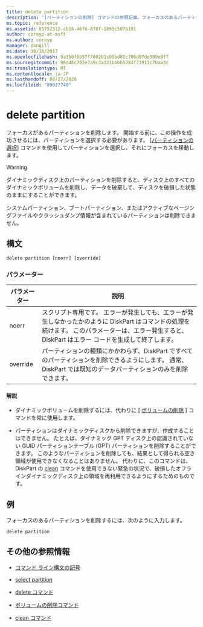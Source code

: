```yaml
---
title: delete partition
description: '[パーティションの削除] コマンドの参照記事。フォーカスのあるパーティションを削除します。'
ms.topic: reference
ms.assetid: 65752312-cb16-46f6-870f-1b95c507b101
author: coreyp-at-msft
ms.author: coreyp
manager: dongill
ms.date: 10/16/2017
ms.openlocfilehash: 9a3b0f6b57f700201c05bd81c706d07de589e9f7
ms.sourcegitcommit: 96d46c702e7a9c3a321bbbb5284f73911c7baa3c
ms.translationtype: MT
ms.contentlocale: ja-JP
ms.lasthandoff: 08/27/2020
ms.locfileid: "89027740"
---
```

# <a name="delete-partition"></a>delete partition

フォーカスがあるパーティションを削除します。 開始する前に、この操作を成功させるには、パーティションを選択する必要があります。 [[パーティションの選択](select-partition.md)] コマンドを使用してパーティションを選択し、それにフォーカスを移動します。

> [!WARNING]
> ダイナミックディスク上のパーティションを削除すると、ディスク上のすべてのダイナミックボリュームを削除し、データを破棄して、ディスクを破損した状態のままにすることができます。
>
> システムパーティション、ブートパーティション、またはアクティブなページングファイルやクラッシュダンプ情報が含まれているパーティションは削除できません。

## <a name="syntax"></a>構文

```
delete partition [noerr] [override]
```

### <a name="parameters"></a>パラメーター

| パラメーター | 説明 |
| --------- | ----------- |
| noerr | スクリプト専用です。 エラーが発生しても、エラーが発生しなかったかのように DiskPart はコマンドの処理を続けます。 このパラメーターは、エラー発生すると、DiskPart はエラー コードを生成して終了します。 |
| override | パーティションの種類にかかわらず、DiskPart ですべてのパーティションを削除できるようにします。 通常、DiskPart では既知のデータパーティションのみを削除できます。 |

#### <a name="remarks"></a>解説

- ダイナミックボリュームを削除するには、代わりに [ [ボリュームの削除](delete-volume.md) ] コマンドを常に使用します。

- パーティションはダイナミックディスクから削除できますが、作成することはできません。 たとえば、ダイナミック GPT ディスク上の認識されていない GUID パーティションテーブル (GPT) パーティションを削除することができます。 このようなパーティションを削除しても、結果として得られる空き領域が使用できなくなることはありません。 代わりに、このコマンドは、DiskPart の [clean](clean.md) コマンドを使用できない緊急の状況で、破損したオフラインダイナミックディスク上の領域を再利用できるようにするためのものです。

## <a name="examples"></a>例

フォーカスのあるパーティションを削除するには、次のように入力します。

```
delete partition
```

## <a name="additional-references"></a>その他の参照情報

- [コマンド ライン構文の記号](command-line-syntax-key.md)

- [select partition](select-partition.md)

- [delete コマンド](delete.md)

- [ボリュームの削除コマンド](delete-volume.md)

- [clean コマンド](clean.md)
